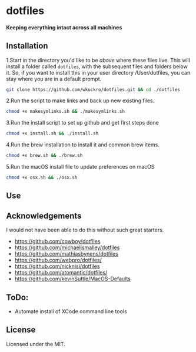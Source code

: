 # dotfiles

#### Keeping everything intact across all machines

## Installation

1.Start in the directory you'd like to be _above_ where these files live. This will install a folder called `dotfiles`, with the subsequent files and folders below it. So, if you want to install this in your user directory /User/dotfiles, you can stay where you are in a default prompt.

```bash
git clone https://github.com/wkuckro/dotfiles.git && cd ./dotfiles
```

2.Run the script to make links and back up new existing files.

```bash
chmod +x makesymlinks.sh && ./makesymlinks.sh
```

3.Run the install script to set up github and get first steps done
```bash
chmod +x install.sh && ./install.sh
```

4.Run the brew installation to install it and common brew items.

```bash
chmod +x brew.sh && ./brew.sh
```

5.Run the macOS install file to update preferences on macOS

```bash
chmod +x osx.sh && ./osx.sh
```
## Use


## Acknowledgements
I would not have been able to do this without such great starters.
* https://github.com/cowboy/dotfiles
* https://github.com/michaeljsmalley/dotfiles
* https://github.com/mathiasbynens/dotfiles
* https://github.com/webpro/dotfiles/
* https://github.com/nicknisi/dotfiles
* https://github.com/atomantic/dotfiles/
* https://github.com/kevinSuttle/MacOS-Defaults

## ToDo:

* Automate install of XCode command line tools

## License
Licensed under the MIT.
